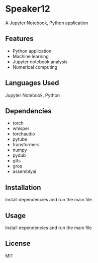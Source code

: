 # Speaker12

A Jupyter Notebook, Python application

## Features

- Python application
- Machine learning
- Jupyter notebook analysis
- Numerical computing

## Languages Used

Jupyter Notebook, Python

## Dependencies

- torch
- whisper
- torchaudio
- pytube
- transformers
- numpy
- pydub
- gtts
- groq
- assemblyai

## Installation

Install dependencies and run the main file.

## Usage

Install dependencies and run the main file

## License

MIT
